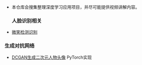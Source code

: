 - 本仓库会搜集整理深度学习应用项目，并尽可能提供视频讲解内容。

  ### 人脸识别相关

 - [微笑检测识别](https://github.com/Einstellung/DeepLearningApplication/tree/master/Smile_Detection)

  ### 生成对抗网络

 - [DCGAN生成二次元人物头像](https://github.com/Einstellung/DeepLearningApplication/tree/master/DCGAN_ACG) PyTorch实现
